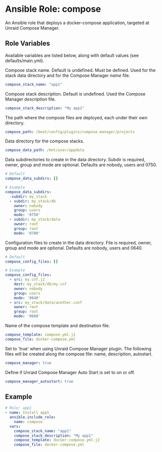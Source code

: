 # Ansible Role: compose

An Ansible role that deploys a docker-compose application, targeted at Unraid
Compose Manager.

## Role Variables

Available variables are listed below, along with default values (see
defaults/main.yml).

Compose stack name. Default is undefined. Must be defined. Used for the stack
data directory and for the Compose Manager *name* file.

```yaml
compose_stack_name: "app1"
```

Compose stack description. Default is undefined. Used the Compose Manager
*description* file.

```yaml
compose_stack_description: "My app1"
```

The path where the compose files are deployed, each under their own directory.

```yaml
compose_path: /boot/config/plugins/compose.manager/projects
```

Data directory for the compose stacks.

```yaml
compose_data_path: /mnt/user/appdata
```

Data subdirectories to create in the data directory. Subdir is required, owner,
group and mode are optional. Defaults are nobody, users and 0750.

```yaml
# Default
compose_data_subdirs: []

# Example
compose_data_subdirs:
  -subdir: my_stack
  - subdir: my_stack/db
    owner: nobody
    group: users
    mode: '0750'
  - subdir: my_stack/data
    owner: root
    group: root
    mode: '0700'
```

Configuration files to create in the data directory. File is required, owner,
group and mode are optional. Defaults are nobody, users and 0640.

```yaml
# Default
compose_config_files: []

# Example
compose_config_files:
  - src: my.cnf.j2
    dest: my_stack/db/my.cnf
    owner: nobody
    group: users
    mode: '0640'
  - src: my_stack/data/another.conf
    owner: root
    group: root
    mode: '0600'
```

Name of the compose template and destination file.

```yaml
compose_template: compose.yml.j2
compose_file: docker-compose.yml
```

Set to 'true' when using Unraid Compose Manager plugin. The following files
will be created along the compose file: name, description, autostart.

```yaml
compose_manager: true
```

Define if Unraid Compose Manager Auto Start is set to on or off.

```yaml
compose_manager_autostart: true
```

## Example

```yaml
# Role: app1
- name: Install app1
  ansible.include_role:
    name: compose
  vars:
    compose_stack_name: "app1"
    compose_stack_description: "My app1"
    compose_template: docker-compose.yml.j2
    compose_file: docker-compose.yml
```
